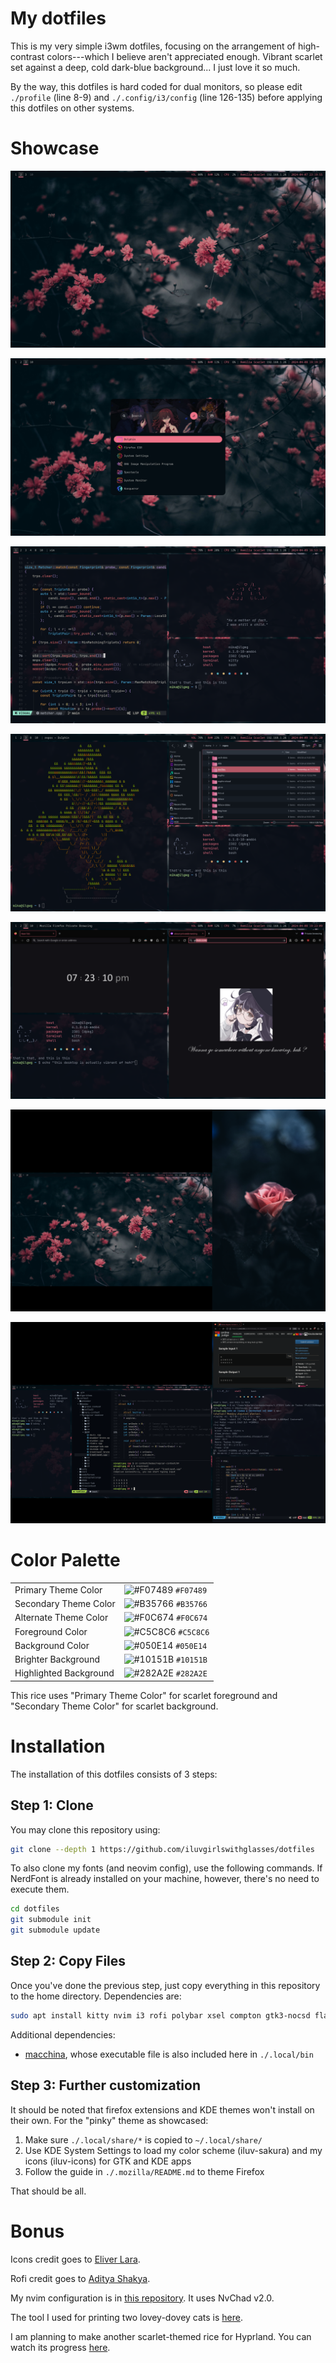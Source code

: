 
# My dotfiles

This is my very simple i3wm dotfiles, focusing on the arrangement of high-contrast colors---which I believe aren't appreciated enough. Vibrant scarlet set against a deep, cold dark-blue background... I just love it so much.

By the way, this dotfiles is hard coded for dual monitors, so please edit `./profile` (line 8-9) and `./.config/i3/config` (line 126-135) before applying this dotfiles on other systems.

# Showcase

![Polybar and Desktop](./showcase/0.png)

![Rofi](./showcase/1.png)

![Kitty, nvim, and macchina](./showcase/2.png)

![Firefox and Dolphin](./showcase/3.png)

![Firefox extensions](./showcase/4.png)

![Dual Monitors Setup](./showcase/5.png)

![POV: Me 2 years ago](./showcase/6.png)

# Color Palette

|                         |                                                                    |
| ----------------------- | ------------------------------------------------------------------ |
| Primary Theme Color     | ![#F07489](https://placehold.co/12x12/f07489/f07489.png) `#F07489` |
| Secondary Theme Color   | ![#B35766](https://placehold.co/12x12/b35766/b35766.png) `#B35766` |
| Alternate Theme Color   | ![#F0C674](https://placehold.co/12x12/f0c674/f0c674.png) `#F0C674` |
| Foreground Color        | ![#C5C8C6](https://placehold.co/12x12/c5c8c6/c5c8c6.png) `#C5C8C6` |
| Background Color        | ![#050E14](https://placehold.co/12x12/050e14/050e14.png) `#050E14` |
| Brighter Background     | ![#10151B](https://placehold.co/12x12/10151b/10151b.png) `#10151B` |
| Highlighted Background  | ![#282A2E](https://placehold.co/12x12/282a2e/282a2e.png) `#282A2E` |

This rice uses "Primary Theme Color" for scarlet foreground and "Secondary Theme Color" for scarlet background.

# Installation

The installation of this dotfiles consists of 3 steps:

## Step 1: Clone

You may clone this repository using:

```sh
git clone --depth 1 https://github.com/iluvgirlswithglasses/dotfiles
```

To also clone my fonts (and neovim config), use the following commands. If NerdFont is already installed on your machine, however, there's no need to execute them.

```sh
cd dotfiles
git submodule init
git submodule update
```

## Step 2: Copy Files

Once you've done the previous step, just copy everything in this repository to the home directory. Dependencies are:

```sh
sudo apt install kitty nvim i3 rofi polybar xsel compton gtk3-nocsd flameshot
```

Additional dependencies:

- [macchina](https://github.com/Macchina-CLI/macchina), whose executable file is also included here in `./.local/bin`

## Step 3: Further customization

It should be noted that firefox extensions and KDE themes won't install on their own. For the "pinky" theme as showcased:

1. Make sure `./.local/share/*` is copied to `~/.local/share/`
2. Use KDE System Settings to load my color scheme (iluv-sakura) and my icons (iluv-icons) for GTK and KDE apps
3. Follow the guide in `./.mozilla/README.md` to theme Firefox

That should be all.

# Bonus

Icons credit goes to [Eliver Lara](https://github.com/EliverLara/candy-icons).

Rofi credit goes to [Aditya Shakya](https://github.com/adi1090x/rofi).

My nvim configuration is in [this repository](https://github.com/iluvgirlswithglasses/nvim). It uses NvChad v2.0.

The tool I used for printing two lovey-dovey cats is [here](https://github.com/iluvgirlswithglasses/terminal-tools).

I am planning to make another scarlet-themed rice for Hyprland. You can watch its progress [here](https://github.com/iluvgirlswithglasses/dotfiles-hyprland).

